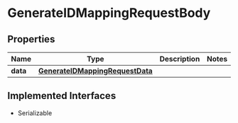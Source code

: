 

# GenerateIDMappingRequestBody


## Properties

Name | Type | Description | Notes
------------ | ------------- | ------------- | -------------
**data** | [**GenerateIDMappingRequestData**](GenerateIDMappingRequestData.md) |  | 


## Implemented Interfaces

* Serializable


